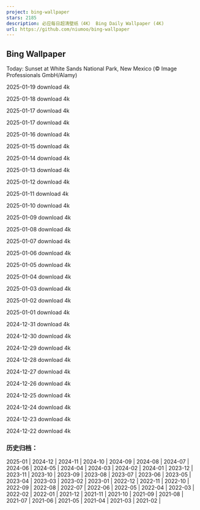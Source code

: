 ```yaml
---
project: bing-wallpaper
stars: 2185
description: 必应每日超清壁纸（4K） Bing Daily Wallpaper (4K)
url: https://github.com/niumoo/bing-wallpaper
---
```


Bing Wallpaper
--------------

Today: Sunset at White Sands National Park, New Mexico (© Image Professionals GmbH/Alamy)

2025-01-19 download 4k

2025-01-18 download 4k

2025-01-17 download 4k

2025-01-17 download 4k

2025-01-16 download 4k

2025-01-15 download 4k

2025-01-14 download 4k

2025-01-13 download 4k

2025-01-12 download 4k

2025-01-11 download 4k

2025-01-10 download 4k

2025-01-09 download 4k

2025-01-08 download 4k

2025-01-07 download 4k

2025-01-06 download 4k

2025-01-05 download 4k

2025-01-04 download 4k

2025-01-03 download 4k

2025-01-02 download 4k

2025-01-01 download 4k

2024-12-31 download 4k

2024-12-30 download 4k

2024-12-29 download 4k

2024-12-28 download 4k

2024-12-27 download 4k

2024-12-26 download 4k

2024-12-25 download 4k

2024-12-24 download 4k

2024-12-23 download 4k

2024-12-22 download 4k

### 历史归档：

2025-01 | 2024-12 | 2024-11 | 2024-10 | 2024-09 | 2024-08 | 2024-07 | 2024-06 | 2024-05 | 2024-04 | 2024-03 | 2024-02 | 2024-01 | 2023-12 | 2023-11 | 2023-10 | 2023-09 | 2023-08 | 2023-07 | 2023-06 | 2023-05 | 2023-04 | 2023-03 | 2023-02 | 2023-01 | 2022-12 | 2022-11 | 2022-10 | 2022-09 | 2022-08 | 2022-07 | 2022-06 | 2022-05 | 2022-04 | 2022-03 | 2022-02 | 2022-01 | 2021-12 | 2021-11 | 2021-10 | 2021-09 | 2021-08 | 2021-07 | 2021-06 | 2021-05 | 2021-04 | 2021-03 | 2021-02 |
